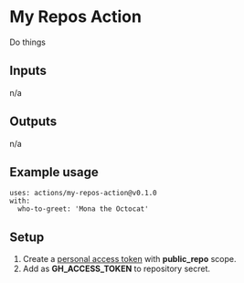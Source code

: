 # My Repos Action

Do things

## Inputs

n/a

## Outputs

n/a

## Example usage

```
uses: actions/my-repos-action@v0.1.0
with:
  who-to-greet: 'Mona the Octocat'
```

## Setup

1. Create a [personal access token](https://docs.github.com/en/github/authenticating-to-github/creating-a-personal-access-token) with **public_repo** scope.
2. Add as **GH_ACCESS_TOKEN** to repository secret.
